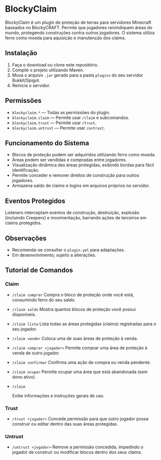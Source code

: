 # BlockyClaim
BlockyClaim é um plugin de proteção de terras para servidores Minecraft baseados no BlockyCRAFT. Permite que jogadores reivindiquem áreas do mundo, protegendo construções contra outros jogadores. O sistema utiliza ferro como moeda para aquisição e manutenção dos claims.

## Instalação
1. Faça o download ou clone este repositório.
2. Compile o projeto utilizando Maven.
3. Mova o arquivo `.jar` gerado para a pasta `plugins` do seu servidor Bukkit/Spigot.
4. Reinicie o servidor.

## Permissões
- `blockyclaim.*` — Todas as permissões do plugin.
- `blockyclaim.claim` — Permite usar `/claim` e subcomandos.
- `blockyclaim.trust` — Permite usar `/trust`.
- `blockyclaim.untrust` — Permite usar `/untrust`.

## Funcionamento do Sistema
- Blocos de proteção podem ser adquiridos utilizando ferro como moeda.
- Áreas podem ser vendidas e compradas entre jogadores.
- Visualização dinâmica das áreas protegidas, exibindo bordas para fácil identificação.
- Permite conceder e remover direitos de construção para outros jogadores.
- Armazena saldo de claims e logins em arquivos próprios no servidor.

## Eventos Protegidos

Listeners interceptam eventos de construção, destruição, explosão (incluindo Creepers) e movimentação, barrando ações de terceiros em claims protegidos.

## Observações

- Recomenda-se consultar o `plugin.yml` para adaptações.
- Em desenvolvimento; sujeito a alterações.

## Tutorial de Comandos

### Claim
- `/claim comprar`
  Compra o bloco de proteção onde você está, consumindo ferro do seu saldo.

- `/claim saldo`
  Mostra quantos blocos de proteção você possui disponíveis.

- `/claim lista`
  Lista todas as áreas protegidas (claims) registradas para o seu jogador.

- `/claim vender`
  Coloca uma de suas áreas de proteção à venda.

- `/claim comprar <jogador>`
  Permite comprar uma área de proteção à venda de outro jogador.

- `/claim confirmar`
  Confirma uma ação de compra ou venda pendente.

- `/claim ocupar`
  Permite ocupar uma área que está abandonada (sem dono ativo).

- `/claim`

  Exibe informações e instruções gerais de uso.

### Trust
- `/trust <jogador>`
  Concede permissão para que outro jogador possa construir ou editar dentro das suas áreas protegidas.

### Untrust
- `/untrust <jogador>`
  Remove a permissão concedida, impedindo o jogador de construir ou modificar blocos dentro dos seus claims.

